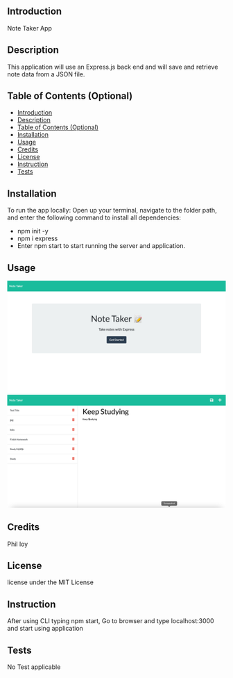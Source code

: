 ## Introduction

Note Taker App

## Description

This application will use an Express.js back end and will save and retrieve note data from a JSON file.

## Table of Contents (Optional)

- [Introduction](#introduction)
- [Description](#description)
- [Table of Contents (Optional)](#table-of-contents-optional)
- [Installation](#installation)
- [Usage](#usage)
- [Credits](#credits)
- [License](#license)
- [Instruction](#instruction)
- [Tests](#tests)

## Installation

To run the app locally:
Open up your terminal, navigate to the folder path, and enter the following command to install all dependencies:

- npm init -y
- npm i express
- Enter npm start to start running the server and application.

## Usage

![](./Assets/Screen%20Shot%202022-04-03%20at%209.10.57%20PM.png)
![](./Assets/Screen%20Shot%202022-04-03%20at%209.11.54%20PM.png)

## Credits

Phil loy

## License

license under the MIT License

## Instruction

After using CLI typing npm start, Go to browser and type localhost:3000 and start using application

## Tests

No Test applicable
